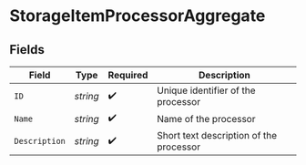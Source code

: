 # StorageItemProcessorAggregate


## Fields

| Field                                   | Type                                    | Required                                | Description                             |
| --------------------------------------- | --------------------------------------- | --------------------------------------- | --------------------------------------- |
| `ID`                                    | *string*                                | :heavy_check_mark:                      | Unique identifier of the processor      |
| `Name`                                  | *string*                                | :heavy_check_mark:                      | Name of the processor                   |
| `Description`                           | *string*                                | :heavy_check_mark:                      | Short text description of the processor |